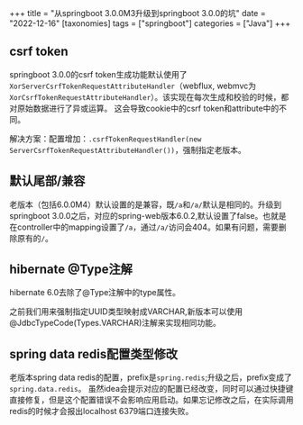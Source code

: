 +++
title = "从springboot 3.0.0M3升级到springboot 3.0.0的坑"
date = "2022-12-16"
[taxonomies]
tags = ["springboot"]
categories = ["Java"]
+++

## csrf token
springboot 3.0.0的csrf token生成功能默认使用了`XorServerCsrfTokenRequestAttributeHandler`（webflux, webmvc为`XorCsrfTokenRequestAttributeHandler`）。该实现在每次生成和校验的时候，都对原始数据进行了异或运算。
这会导致cookie中的csrf token和attribute中的不同。

解决方案：配置增加：`.csrfTokenRequestHandler(new ServerCsrfTokenRequestAttributeHandler())`，强制指定老版本。

## 默认尾部/兼容
老版本（包括6.0.0M4）默认设置的是兼容，既`/a`和`/a/`默认是相同的。升级到springboot 3.0.0之后，对应的spring-web版本6.0.2,默认设置了false。也就是在controller中的mapping设置了`/a`，通过`/a/`访问会404。如果有问题，需要删除原有的`/`。

## hibernate @Type注解
hibernate 6.0去除了@Type注解中的type属性。

之前我们用来强制指定UUID类型映射成VARCHAR,新版本可以使用@JdbcTypeCode(Types.VARCHAR)注解来实现相同功能。

## spring data redis配置类型修改
老版本spring data redis的配置，prefix是`spring.redis`;升级之后，prefix变成了`spring.data.redis`。
虽然idea会提示对应的配置已经改变，同时可以通过快捷键直接修复，但是这个配置错误不会影响应用启动。如果忘记修改之后，在实际调用redis的时候才会报出localhost 6379端口连接失败。
